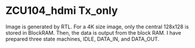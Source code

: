 # ZCU104_hdmi Tx_only 
Image is generated by RTL.
For a 4K size image, only the central 128x128 is stored in BlockRAM. Then, the data is output from the block RAM.
I have prepared three state machines, IDLE, DATA_IN, and DATA_OUT.
